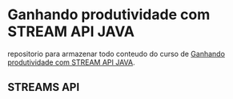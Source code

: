 # Ganhando produtividade com STREAM API JAVA

repositorio para armazenar todo conteudo do curso de [Ganhando produtividade com STREAM API JAVA](https://web.dio.me/course/ganhando-produtividade-com-stream-api/learning/0bdf47ef-63a9-4cdc-aa24-85aca7f972a2?back=/track/santander-2024-backend-com-java&tab=undefined&moduleId=undefined).

## STREAMS API


